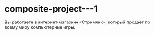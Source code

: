 # composite-project---1
Вы работаете в интернет-магазине «Стримчик», который продаёт по всему миру компьютерные игры.
